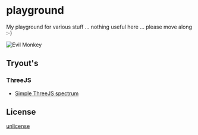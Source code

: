 # playground
My playground for various stuff ... nothing useful here ... please move along :-)

![Evil Monkey](https://raw.github.com/piscis/playground/master/static/evil-monkey.png)

## Tryout's

### ThreeJS
  * [Simple ThreeJS spectrum](http://piscis.github.io/playground/threejs/src/examples/freq-01/index.html)
  
  
## License
[unlicense](https://raw.github.com/piscis/playground/master/LICENSE)